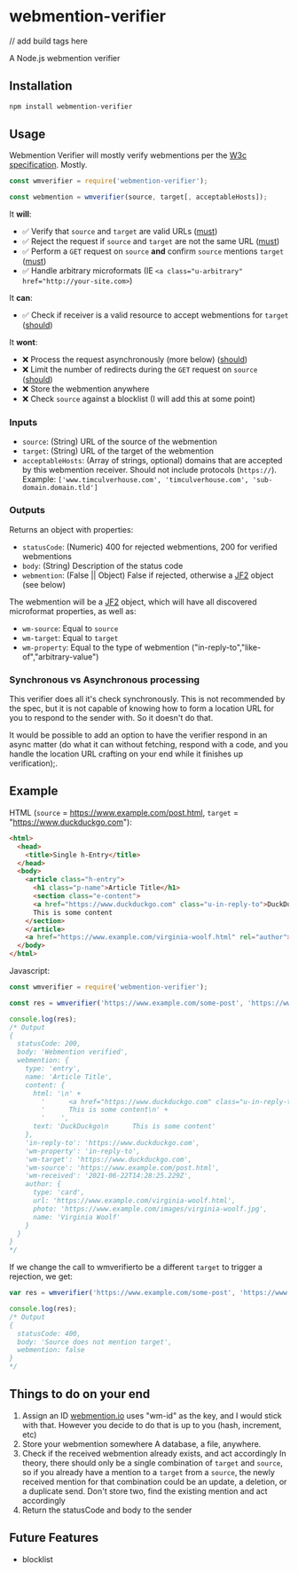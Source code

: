 # webmention-verifier
// add build tags here

A Node.js webmention verifier

## Installation

```bash
npm install webmention-verifier
```

## Usage    

Webmention Verifier will mostly verify webmentions per the [W3c specification](https://www.w3.org/TR/webmention/). Mostly.

```js
const wmverifier = require('webmention-verifier');

const webmention = wmverifier(source, target[, acceptableHosts]);
```

It **will**:
- ✅ Verify that `source` and `target` are valid URLs ([must](https://www.w3.org/TR/webmention/#request-verification-p-1))
- ✅ Reject the request if `source` and `target` are not the same URL ([must](https://www.w3.org/TR/webmention/#request-verification-p-2))
- ✅ Perform a `GET` request on `source` **and** confirm `source` mentions `target` ([must](https://www.w3.org/TR/webmention/#request-verification-p-2))
- ✅ Handle arbitrary microformats (IE `<a class="u-arbitrary" href="http://your-site.com>`)


It **can**: 
- ✅ Check if receiver is a valid resource to accept webmentions for `target` ([should](https://www.w3.org/TR/webmention/#request-verification-p-3))

It **wont**:
- ❌ Process the request asynchronously (more below) ([should](https://www.w3.org/TR/webmention/#receiving-webmentions-p-1))
- ❌ Limit the number of redirects during the `GET` request on `source` ([should](https://www.w3.org/TR/webmention/#webmention-verification-p-3))
- ❌ Store the webmention anywhere
- ❌ Check `source` against a blocklist (I will add this at some point)

### Inputs
- `source`: (String) URL of the source of the webmention
- `target`: (String) URL of the target of the webmention
- `acceptableHosts`: (Array of strings, optional) domains that are accepted by this webmention receiver. Should not include protocols (`https://`). Example: 
  `['www.timculverhouse.com', 'timculverhouse.com', 'sub-domain.domain.tld']`

### Outputs

Returns an object with properties:
- `statusCode`: (Numeric) 400 for rejected webmentions, 200 for verified webmentions
- `body`: (String) Description of the status code
- `webmention`: (False || Object) False if rejected, otherwise a [JF2](https://jf2.spec.indieweb.org/) object (see below)

The webmention will be a [JF2](https://jf2.spec.indieweb.org/) object, which will have all discovered microformat properties, as well as:
- `wm-source`: Equal to `source`
- `wm-target`: Equal to `target`
- `wm-property`: Equal to the type of webmention ("in-reply-to","like-of","arbitrary-value")

### Synchronous vs Asynchronous processing
This verifier does all it's check synchronously. This is not recommended by the spec, but it is not capable of knowing how to form a location URL for you to respond to the sender with. So it doesn't do that.

It would be possible to add an option to have the verifier respond in an async matter (do what it can without fetching, respond with a code, and you handle the location URL crafting on your end while it finishes up verification);.

## Example

HTML (`source` = https://www.example.com/post.html, `target` = "https://www.duckduckgo.com"):
```html
<html>
  <head>
    <title>Single h-Entry</title>
  </head>
  <body>
    <article class="h-entry">
      <h1 class="p-name">Article Title</h1>
      <section class="e-content">
      <a href="https://www.duckduckgo.com" class="u-in-reply-to">DuckDuckgo</a>
      This is some content
    </section>
    </article>
    <a href="https://www.example.com/virginia-woolf.html" rel="author">about Virginia Woolf</a>
  </body>
</html>
```
Javascript:
```js
const wmverifier = require('webmention-verifier');

const res = wmverifier('https://www.example.com/some-post', 'https://www.duckduckgo.com');

console.log(res);
/* Output
{
  statusCode: 200,
  body: 'Webmention verified',
  webmention: {
    type: 'entry',
    name: 'Article Title',
    content: {
      html: '\n' +
        '      <a href="https://www.duckduckgo.com" class="u-in-reply-to">DuckDuckgo</a>\n' +
        '      This is some content\n' +
        '    ',
      text: 'DuckDuckgo\n      This is some content'
    },
    'in-reply-to': 'https://www.duckduckgo.com',
    'wm-property': 'in-reply-to',
    'wm-target': 'https://www.duckduckgo.com',
    'wm-source': 'https://www.example.com/post.html',
    'wm-received': '2021-06-22T14:28:25.229Z',
    author: {
      type: 'card',
      url: 'https://www.example.com/virginia-woolf.html',
      photo: 'https://www.example.com/images/virginia-woolf.jpg',
      name: 'Virginia Woolf'
    }
  }
}
*/
```

If we change the call to wmverifierto be a different `target` to trigger a rejection, we get:
```js
var res = wmverifier('https://www.example.com/some-post', 'https://www.not-mentioned.com');

console.log(res);
/* Output
{
  statusCode: 400,
  body: 'Source does not mention target',
  webmention: false
}
*/
```

## Things to do on your end
1. Assign an ID
  [webmention.io](https://webmention.io) uses "wm-id" as the key, and I would stick with that. However you decide to do that is up to you (hash, increment, etc)
2. Store your webmention somewhere
  A database, a file, anywhere.
3. Check if the received webmention already exists, and act accordingly
  In theory, there should only be a single combination of `target` and `source`, so if you already have a mention to a `target` from a `source`, the newly received mention for that combination could be an update, a deletion, or a duplicate send. Don't store two, find the existing mention and act accordingly
4. Return the statusCode and body to the sender

## Future Features
- blocklist